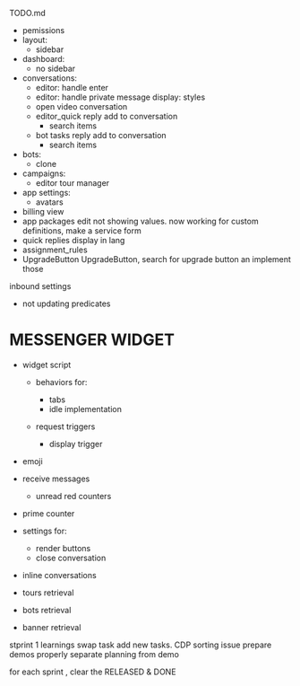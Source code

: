 TODO.md
+ pemissions
+ layout:
  + sidebar
+ dashboard:
  + no sidebar
+ conversations:
  + editor: handle enter
  + editor: handle private message display: styles
  + open video conversation
  + editor_quick reply add to conversation
    + search items
  + bot tasks reply add to conversation
    + search items
+ bots:
  + clone
+ campaigns:
  + editor tour manager
+ app settings:
  + avatars
+ billing view
+ app packages edit not showing values. now working for custom definitions, make a service form
+ quick replies display in lang
+ assignment_rules
+ UpgradeButton UpgradeButton, search for upgrade button an implement those

inbound settings
  + not updating predicates


# MESSENGER WIDGET
+ widget script
  + behaviors for:
    + tabs
    + idle implementation

  + request triggers
    + display trigger

+ emoji
+ receive messages
  + unread red counters

+ prime counter
+ settings for:
  + render buttons
  + close conversation

+ inline conversations
+ tours retrieval
+ bots retrieval
+ banner retrieval




stprint 1 learnings
swap task add new tasks.
CDP sorting issue
prepare demos properly
separate planning from demo


for each sprint , clear the RELEASED & DONE